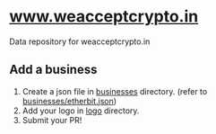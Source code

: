 # www.weacceptcrypto.in

Data repository for weacceptcrypto.in

## Add a business

1. Create a json file in [businesses](https://github.com/EtherbitHQ/weacceptcrypto/blob/master/businesses/) directory. (refer to [businesses/etherbit.json](https://github.com/EtherbitHQ/weacceptcrypto/blob/master/businesses/etherbit.json))
2. Add your logo in [logo](https://github.com/EtherbitHQ/weacceptcrypto/blob/master/logo/) directory.
3. Submit your PR!
